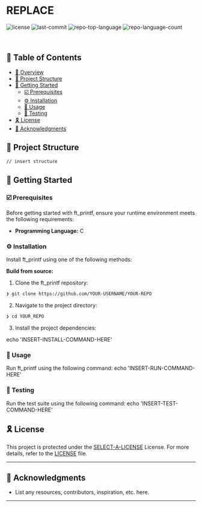 <p align="left"><h1 align="left">REPLACE</h1></p>
<p align="left">
	<img src="https://img.shields.io/github/license/NaBuchholz/ft_printf?style=default&logo=opensourceinitiative&logoColor=white&color=0b96a2" alt="license">
	<img src="https://img.shields.io/github/last-commit/NaBuchholz/ft_printf?style=default&logo=git&logoColor=white&color=0b96a2" alt="last-commit">
	<img src="https://img.shields.io/github/languages/top/NaBuchholz/ft_printf?style=default&color=0b96a2" alt="repo-top-language">
	<img src="https://img.shields.io/github/languages/count/NaBuchholz/ft_printf?style=default&color=0b96a2" alt="repo-language-count">
</p>
<p align="left"><!-- default option, no dependency badges. -->
</p>
<p align="left">
	<!-- default option, no dependency badges. -->
</p>
<br>

## 🔗 Table of Contents

- [📍 Overview](#-overview)
- [📁 Project Structure](#-project-structure)
- [🚀 Getting Started](#-getting-started)
  - [☑️ Prerequisites](#-prerequisites)
  - [⚙️ Installation](#-installation)
  - [🤖 Usage](#🤖-usage)
  - [🧪 Testing](#🧪-testing)
- [🎗 License](#-license)
- [🙌 Acknowledgments](#-acknowledgments)

## 📁 Project Structure

```sh
// insert structure
```
## 🚀 Getting Started

### ☑️ Prerequisites

Before getting started with ft_printf, ensure your runtime environment meets the following requirements:

- **Programming Language:** C


### ⚙️ Installation

Install ft_printf using one of the following methods:

**Build from source:**

1. Clone the ft_printf repository:
```sh
❯ git clone https://github.com/YOUR-USERNAME/YOUR-REPO
```

2. Navigate to the project directory:
```sh
❯ cd YOUR_REPO
```

3. Install the project dependencies:

echo 'INSERT-INSTALL-COMMAND-HERE'



### 🤖 Usage
Run ft_printf using the following command:
echo 'INSERT-RUN-COMMAND-HERE'

### 🧪 Testing
Run the test suite using the following command:
echo 'INSERT-TEST-COMMAND-HERE'

## 🎗 License

This project is protected under the [SELECT-A-LICENSE](https://choosealicense.com/licenses) License. For more details, refer to the [LICENSE](https://choosealicense.com/licenses/) file.

---

## 🙌 Acknowledgments

- List any resources, contributors, inspiration, etc. here.

---
